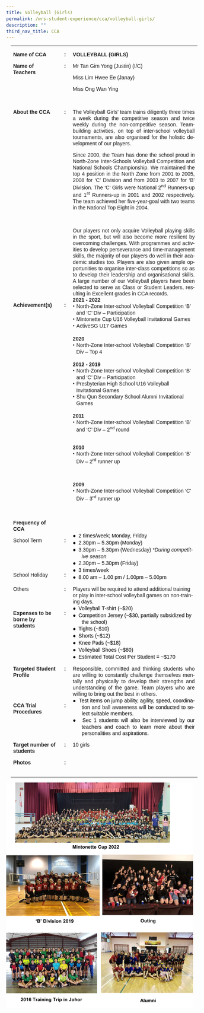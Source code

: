 ```yaml
---
title: Volleyball (Girls)
permalink: /wrs-student-experience/cca/volleyball-girls/
description: ""
third_nav_title: CCA
---
```

<table style="margin-left:8.75pt;border-collapse:collapse;mso-table-layout-alt:fixed;
 mso-padding-alt:0in 5.4pt 0in 5.4pt" width="588" cellpadding="0" cellspacing="0" border="0" class="MsoNormalTable"><tbody><tr style="mso-yfti-irow:0;mso-yfti-firstrow:yes"><td style="width:94.5pt;padding:0in 5.4pt 0in 5.4pt" valign="top" width="126"><p style="margin-bottom:0in;line-height:normal" class="MsoNormal"><b style="mso-bidi-font-weight:normal"><span style="font-family:&quot;Arial&quot;,sans-serif;
  mso-fareast-font-family:Arial" lang="EN-SG">Name of CCA</span></b></p></td><td style="width:13.5pt;padding:0in 5.4pt 0in 5.4pt" valign="top" width="18"><p style="margin-bottom:0in;text-align:center;
  line-height:normal" align="center" class="MsoNormal"><b style="mso-bidi-font-weight:normal"><span style="font-family:&quot;Arial&quot;,sans-serif;mso-fareast-font-family:Arial" lang="EN-SG">:</span></b></p></td><td style="width:333.0pt;padding:0in 5.4pt 0in 5.4pt" valign="top" width="444"><p style="margin-bottom:0in;line-height:normal" class="MsoNormal"><b style="mso-bidi-font-weight:normal"><span style="font-family:&quot;Arial&quot;,sans-serif;
  mso-fareast-font-family:Arial" lang="EN-SG">VOLLEYBALL (GIRLS)</span></b></p></td></tr><tr style="mso-yfti-irow:1"><td style="width:94.5pt;padding:0in 5.4pt 0in 5.4pt" valign="top" width="126"><p style="margin-bottom:0in;line-height:normal" class="MsoNormal"><b style="mso-bidi-font-weight:normal"><span style="font-family:&quot;Arial&quot;,sans-serif;
  mso-fareast-font-family:Arial" lang="EN-SG">Name of Teachers</span></b></p></td><td style="width:13.5pt;padding:0in 5.4pt 0in 5.4pt" valign="top" width="18"><p style="margin-bottom:0in;text-align:center;
  line-height:normal" align="center" class="MsoNormal"><b style="mso-bidi-font-weight:normal"><span style="font-family:&quot;Arial&quot;,sans-serif;mso-fareast-font-family:Arial" lang="EN-SG">:</span></b></p></td><td style="width:333.0pt;padding:0in 5.4pt 0in 5.4pt" valign="top" width="444"><p style="margin-bottom:0in;line-height:normal;tab-stops:
  127.5pt" class="MsoNormal"><span style="font-family:&quot;Arial&quot;,sans-serif;mso-fareast-font-family:
  Arial" lang="EN-SG">Mr Tan Gim Yong (Justin) (I/C)</span></p><p style="margin-bottom:0in;line-height:normal;tab-stops:
  127.5pt" class="MsoNormal"><span style="font-family:&quot;Arial&quot;,sans-serif;mso-fareast-font-family:
  Arial" lang="EN-SG">Miss Lim Hwee Ee (Janay)</span></p><p style="margin-bottom:0in;line-height:normal;tab-stops:
  127.5pt" class="MsoNormal"><span style="font-family:&quot;Arial&quot;,sans-serif;mso-fareast-font-family:
  Arial" lang="EN-SG">Miss Ong Wan Ying</span></p><p style="margin-bottom:0in;line-height:normal;tab-stops:
  127.5pt" class="MsoNormal"><span style="font-family:&quot;Arial&quot;,sans-serif;mso-fareast-font-family:
  Arial" lang="EN-SG">&nbsp;</span></p></td></tr><tr style="mso-yfti-irow:2"><td style="width:94.5pt;padding:0in 5.4pt 0in 5.4pt" valign="top" width="126"><p style="margin-bottom:0in;line-height:normal" class="MsoNormal"><b style="mso-bidi-font-weight:normal"><span style="font-family:&quot;Arial&quot;,sans-serif;
  mso-fareast-font-family:Arial" lang="EN-SG">About the CCA</span></b></p></td><td style="width:13.5pt;padding:0in 5.4pt 0in 5.4pt" valign="top" width="18"><p style="margin-bottom:0in;text-align:center;
  line-height:normal" align="center" class="MsoNormal"><b style="mso-bidi-font-weight:normal"><span style="font-family:&quot;Arial&quot;,sans-serif;mso-fareast-font-family:Arial" lang="EN-SG">:</span></b></p></td><td style="width:333.0pt;padding:0in 5.4pt 0in 5.4pt" valign="top" width="444"><p style="margin-bottom:0in;text-align:justify;line-height:
  normal" class="MsoNormal"><span style="font-family:&quot;Arial&quot;,sans-serif;mso-fareast-font-family:
  Arial" lang="EN-SG">The Volleyball Girls’ team trains diligently three times a week during the competitive season and twice weekly during the non-competitive season. Team-building activities, on top of inter-school volleyball tournaments, are also organised for the holistic development of our players.</span></p><p style="margin-bottom:0in;text-align:justify;line-height:
  normal;tab-stops:center .05in right 6.25in" class="MsoNormal"><span style="font-family:&quot;Arial&quot;,sans-serif;mso-fareast-font-family:Arial" lang="EN-SG"><span style="mso-tab-count:1"></span></span></p><p style="margin-bottom:0in;text-align:justify;line-height:
  normal;tab-stops:center .05in right 6.25in" class="MsoNormal"><span style="font-family:&quot;Arial&quot;,sans-serif;mso-fareast-font-family:Arial" lang="EN-SG">Since 2000, the Team has done the school proud in North-Zone Inter-Schools Volleyball Competition and National Schools Championship. We maintained the top 4 position in the North Zone from 2001 to 2005, 2008 for ‘C’ Division and from 2003 to 2007 for ‘B’ Division. The ‘C’ Girls were National 2<sup>nd</sup> Runners-up and 1<sup>st</sup> Runners-up in 2001 and 2002 respectively. The team achieved her five-year-goal with two teams in the National Top Eight in 2004.</span></p><p style="margin-bottom:0in;text-align:justify;line-height:
  normal;tab-stops:center .05in right 6.25in" class="MsoNormal"><span style="font-family:&quot;Arial&quot;,sans-serif;mso-fareast-font-family:Arial" lang="EN-SG">&nbsp;</span></p><p style="margin-bottom:0in;text-align:justify;line-height:
  normal;tab-stops:center .05in right 6.25in" class="MsoNormal"><span style="font-family:&quot;Arial&quot;,sans-serif;mso-fareast-font-family:Arial" lang="EN-SG">Our players not only acquire Volleyball playing skills in the sport, but will also become more resilient by overcoming challenges. With programmes and activities to develop perseverance and time-management skills, the majority of our players do well in their academic studies too. Players are also given ample opportunities to organise inter-class competitions so as to develop their leadership and organisational skills. A large number of our Volleyball players have been selected to serve as Class or Student Leaders, resulting in Excellent grades in CCA records.</span></p></td></tr><tr style="mso-yfti-irow:3"><td style="width:94.5pt;padding:0in 5.4pt 0in 5.4pt" valign="top" width="126"><p style="margin-bottom:0in;line-height:normal" class="MsoNormal"><b style="mso-bidi-font-weight:normal"><span style="font-family:&quot;Arial&quot;,sans-serif;
  mso-fareast-font-family:Arial" lang="EN-SG">Achievement(s)</span></b></p></td><td style="width:13.5pt;padding:0in 5.4pt 0in 5.4pt" valign="top" width="18"><p style="margin-bottom:0in;text-align:center;
  line-height:normal" align="center" class="MsoNormal"><b style="mso-bidi-font-weight:normal"><span style="font-family:&quot;Arial&quot;,sans-serif;mso-fareast-font-family:Arial" lang="EN-SG">:</span></b></p></td><td style="width:333.0pt;padding:0in 5.4pt 0in 5.4pt" valign="top" width="444"><p style="margin-top:0in;margin-right:0in;margin-bottom:0in;
  margin-left:7.0pt;text-indent:-7.0pt;line-height:normal;mso-pagination:none;
  tab-stops:center 3.25in right 6.25in" class="MsoNormal"><b style="mso-bidi-font-weight:normal"><span style="font-family:&quot;Arial&quot;,sans-serif;mso-fareast-font-family:
  Arial" lang="EN-SG">2021 - 2022</span></b></p><p style="margin-top:0in;margin-right:0in;margin-bottom:0in;
  margin-left:7.0pt;text-indent:-7.0pt;line-height:normal;mso-pagination:none;
  mso-list:l0 level1 lfo4;tab-stops:center 3.25in right 6.25in" class="MsoNormal"><span style="font-family:&quot;Times New Roman&quot;,serif;mso-fareast-font-family:
  &quot;Times New Roman&quot;" lang="EN-SG"><span style="mso-list:Ignore">•<span style="font:7.0pt &quot;Times New Roman&quot;">&nbsp; </span></span></span><span style="font-family:&quot;Arial&quot;,sans-serif;
  mso-fareast-font-family:Arial" lang="EN-SG">North-Zone Inter-school Volleyball Competition ‘B’ and ‘C’ Div – Participation</span><span lang="EN-SG"></span></p><p style="margin-top:0in;margin-right:0in;margin-bottom:0in;
  margin-left:7.0pt;text-indent:-7.0pt;line-height:normal;mso-pagination:none;
  mso-list:l0 level1 lfo4;tab-stops:center 3.25in right 6.25in" class="MsoNormal"><span style="font-family:&quot;Times New Roman&quot;,serif;mso-fareast-font-family:
  &quot;Times New Roman&quot;" lang="EN-SG"><span style="mso-list:Ignore">•<span style="font:7.0pt &quot;Times New Roman&quot;">&nbsp; </span></span></span><span style="font-family:&quot;Arial&quot;,sans-serif;
  mso-fareast-font-family:Arial" lang="EN-SG">Mintonette Cup U16 Volleyball Invitational Games</span><span lang="EN-SG"></span></p><p style="margin-top:0in;margin-right:0in;margin-bottom:0in;
  margin-left:7.0pt;text-indent:-7.0pt;line-height:normal;mso-pagination:none;
  mso-list:l0 level1 lfo4;tab-stops:center 3.25in right 6.25in" class="MsoNormal"><span style="font-family:&quot;Times New Roman&quot;,serif;mso-fareast-font-family:
  &quot;Times New Roman&quot;" lang="EN-SG"><span style="mso-list:Ignore">•<span style="font:7.0pt &quot;Times New Roman&quot;">&nbsp; </span></span></span><span style="font-family:&quot;Arial&quot;,sans-serif;
  mso-fareast-font-family:Arial" lang="EN-SG">ActiveSG U17 Games</span><span lang="EN-SG"></span></p><p style="margin-top:0in;margin-right:0in;margin-bottom:0in;
  margin-left:7.0pt;text-indent:-7.0pt;line-height:normal;mso-pagination:none;
  tab-stops:center 3.25in right 6.25in" class="MsoNormal"><b style="mso-bidi-font-weight:normal"><span style="font-family:&quot;Arial&quot;,sans-serif;mso-fareast-font-family:
  Arial" lang="EN-SG">&nbsp;</span></b></p><p style="margin-top:0in;margin-right:0in;margin-bottom:0in;
  margin-left:7.0pt;text-indent:-7.0pt;line-height:normal;mso-pagination:none;
  tab-stops:center 3.25in right 6.25in" class="MsoNormal"><b style="mso-bidi-font-weight:normal"><span style="font-family:&quot;Arial&quot;,sans-serif;mso-fareast-font-family:
  Arial" lang="EN-SG">2020</span></b></p><p style="margin-top:0in;margin-right:0in;margin-bottom:0in;
  margin-left:7.0pt;text-indent:-7.0pt;line-height:normal;mso-pagination:none;
  mso-list:l0 level1 lfo4;tab-stops:center 3.25in right 6.25in" class="MsoNormal"><span style="font-family:&quot;Times New Roman&quot;,serif;mso-fareast-font-family:
  &quot;Times New Roman&quot;" lang="EN-SG"><span style="mso-list:Ignore">•<span style="font:7.0pt &quot;Times New Roman&quot;">&nbsp; </span></span></span><span style="font-family:&quot;Arial&quot;,sans-serif;
  mso-fareast-font-family:Arial" lang="EN-SG">North-Zone Inter-school Volleyball Competition ‘B’ Div – Top 4</span><span lang="EN-SG"></span></p><p style="margin-top:0in;margin-right:0in;margin-bottom:0in;
  margin-left:7.0pt;text-indent:-7.0pt;line-height:normal;mso-pagination:none;
  tab-stops:center 3.25in right 6.25in" class="MsoNormal"><b style="mso-bidi-font-weight:normal"><span style="font-family:&quot;Arial&quot;,sans-serif;mso-fareast-font-family:
  Arial" lang="EN-SG">&nbsp;</span></b></p><p style="margin-top:0in;margin-right:0in;margin-bottom:0in;
  margin-left:7.0pt;text-indent:-7.0pt;line-height:normal;mso-pagination:none;
  tab-stops:center 3.25in right 6.25in" class="MsoNormal"><b style="mso-bidi-font-weight:normal"><span style="font-family:&quot;Arial&quot;,sans-serif;mso-fareast-font-family:
  Arial" lang="EN-SG">2012 - 2019</span></b></p><p style="margin-top:0in;margin-right:0in;margin-bottom:0in;
  margin-left:7.0pt;text-indent:-7.0pt;line-height:normal;mso-pagination:none;
  mso-list:l0 level1 lfo4;tab-stops:center 3.25in right 6.25in" class="MsoNormal"><span style="font-family:&quot;Times New Roman&quot;,serif;mso-fareast-font-family:
  &quot;Times New Roman&quot;" lang="EN-SG"><span style="mso-list:Ignore">•<span style="font:7.0pt &quot;Times New Roman&quot;">&nbsp; </span></span></span><span style="font-family:&quot;Arial&quot;,sans-serif;
  mso-fareast-font-family:Arial" lang="EN-SG">North-Zone Inter-school Volleyball Competition ‘B’ and ‘C’ Div – Participation</span><span lang="EN-SG"></span></p><p style="margin-top:0in;margin-right:0in;margin-bottom:0in;
  margin-left:7.0pt;text-indent:-7.0pt;line-height:normal;mso-pagination:none;
  mso-list:l0 level1 lfo4;tab-stops:center 3.25in right 6.25in" class="MsoNormal"><span style="font-family:&quot;Times New Roman&quot;,serif;mso-fareast-font-family:
  &quot;Times New Roman&quot;" lang="EN-SG"><span style="mso-list:Ignore">•<span style="font:7.0pt &quot;Times New Roman&quot;">&nbsp; </span></span></span><span style="font-family:&quot;Arial&quot;,sans-serif;
  mso-fareast-font-family:Arial" lang="EN-SG">Presbyterian High School U16 Volleyball Invitational Games</span><span lang="EN-SG"></span></p><p style="margin-top:0in;margin-right:0in;margin-bottom:0in;
  margin-left:7.0pt;text-indent:-7.0pt;line-height:normal;mso-pagination:none;
  mso-list:l0 level1 lfo4;tab-stops:center 3.25in right 6.25in" class="MsoNormal"><span style="font-family:&quot;Times New Roman&quot;,serif;mso-fareast-font-family:
  &quot;Times New Roman&quot;" lang="EN-SG"><span style="mso-list:Ignore">•<span style="font:7.0pt &quot;Times New Roman&quot;">&nbsp; </span></span></span><span style="font-family:&quot;Arial&quot;,sans-serif;
  mso-fareast-font-family:Arial" lang="EN-SG">Shu Qun Secondary School Alumni Invitational Games</span><span lang="EN-SG"></span></p><p style="margin-top:0in;margin-right:0in;margin-bottom:0in;
  margin-left:7.0pt;text-indent:-7.0pt;line-height:normal;mso-pagination:none;
  tab-stops:center 3.25in right 6.25in" class="MsoNormal"><b style="mso-bidi-font-weight:normal"><span style="font-family:&quot;Arial&quot;,sans-serif;mso-fareast-font-family:
  Arial" lang="EN-SG">&nbsp;</span></b></p><p style="margin-top:0in;margin-right:0in;margin-bottom:0in;
  margin-left:7.0pt;text-indent:-7.0pt;line-height:normal;mso-pagination:none;
  tab-stops:center 3.25in right 6.25in" class="MsoNormal"><b style="mso-bidi-font-weight:normal"><span style="font-family:&quot;Arial&quot;,sans-serif;mso-fareast-font-family:
  Arial" lang="EN-SG">2011</span></b></p><p style="margin-top:0in;margin-right:0in;margin-bottom:0in;
  margin-left:7.0pt;text-indent:-7.0pt;line-height:normal;mso-pagination:none;
  mso-list:l0 level1 lfo4;tab-stops:center 3.25in right 6.25in" class="MsoNormal"><span style="font-family:&quot;Times New Roman&quot;,serif;mso-fareast-font-family:
  &quot;Times New Roman&quot;" lang="EN-SG"><span style="mso-list:Ignore">•<span style="font:7.0pt &quot;Times New Roman&quot;">&nbsp; </span></span></span><span style="font-family:&quot;Arial&quot;,sans-serif;
  mso-fareast-font-family:Arial" lang="EN-SG">North-Zone Inter-school Volleyball Competition ‘B’ and ‘C’ Div – 2<sup>nd</sup> round</span><span lang="EN-SG"></span></p><p style="margin-bottom:0in;line-height:normal;mso-pagination:
  none;tab-stops:center 3.25in right 6.25in" class="MsoNormal"><span style="font-family:
  &quot;Arial&quot;,sans-serif;mso-fareast-font-family:Arial" lang="EN-SG">&nbsp;</span></p><p style="margin-top:0in;margin-right:0in;margin-bottom:0in;
  margin-left:7.0pt;text-indent:-7.0pt;line-height:normal;mso-pagination:none;
  tab-stops:center 3.25in right 6.25in" class="MsoNormal"><b style="mso-bidi-font-weight:normal"><span style="font-family:&quot;Arial&quot;,sans-serif;mso-fareast-font-family:
  Arial" lang="EN-SG">2010</span></b></p><p style="margin-top:0in;margin-right:0in;margin-bottom:0in;
  margin-left:7.0pt;text-indent:-7.0pt;line-height:normal;mso-pagination:none;
  mso-list:l0 level1 lfo4;tab-stops:center 3.25in right 6.25in" class="MsoNormal"><span style="font-family:&quot;Times New Roman&quot;,serif;mso-fareast-font-family:
  &quot;Times New Roman&quot;" lang="EN-SG"><span style="mso-list:Ignore">•<span style="font:7.0pt &quot;Times New Roman&quot;">&nbsp; </span></span></span><span style="font-family:&quot;Arial&quot;,sans-serif;
  mso-fareast-font-family:Arial" lang="EN-SG">North-Zone Inter-school Volleyball Competition ‘B’ Div – 2<sup>rd</sup> runner up</span></p><p style="margin-bottom:0in;line-height:normal;mso-pagination:
  none;tab-stops:center 3.25in right 6.25in" class="MsoNormal"><span style="font-family:
  &quot;Arial&quot;,sans-serif;mso-fareast-font-family:Arial" lang="EN-SG">&nbsp;</span></p><p style="margin-bottom:0in;line-height:normal;mso-pagination:
  none;tab-stops:center 3.25in right 6.25in" class="MsoNormal"><b style="mso-bidi-font-weight:
  normal"><span style="font-family:&quot;Arial&quot;,sans-serif;mso-fareast-font-family:
  Arial" lang="EN-SG">2009</span></b></p><p style="margin-top:0in;margin-right:0in;margin-bottom:0in;
  margin-left:7.0pt;text-indent:-7.0pt;line-height:normal;mso-pagination:none;
  mso-list:l0 level1 lfo4;tab-stops:center 3.25in right 6.25in" class="MsoNormal"><span style="font-family:&quot;Times New Roman&quot;,serif;mso-fareast-font-family:
  &quot;Times New Roman&quot;" lang="EN-SG"><span style="mso-list:Ignore">•<span style="font:7.0pt &quot;Times New Roman&quot;">&nbsp; </span></span></span><span style="font-family:&quot;Arial&quot;,sans-serif;
  mso-fareast-font-family:Arial" lang="EN-SG">North-Zone Inter-school Volleyball Competition ‘C’ Div – 3<sup>rd</sup> runner up</span><span lang="EN-SG"></span></p><p style="margin-top:0in;margin-right:0in;margin-bottom:0in;
  margin-left:7.0pt;line-height:normal;mso-pagination:none;tab-stops:center 3.25in right 6.25in" class="MsoNormal"><span style="font-family:&quot;Arial&quot;,sans-serif;mso-fareast-font-family:
  Arial" lang="EN-SG">&nbsp;</span></p><p style="margin-top:0in;margin-right:0in;margin-bottom:0in;
  margin-left:7.0pt;line-height:normal;mso-pagination:none;tab-stops:center 3.25in right 6.25in" class="MsoNormal"><span lang="EN-SG">&nbsp;</span></p></td></tr><tr style="mso-yfti-irow:4;height:8.05pt"><td style="width:94.5pt;padding:0in 5.4pt 0in 5.4pt;
  height:8.05pt" valign="top" width="126"><p style="margin-bottom:0in;line-height:normal" class="MsoNormal"><b style="mso-bidi-font-weight:normal"><span style="font-family:&quot;Arial&quot;,sans-serif;
  mso-fareast-font-family:Arial" lang="EN-SG">Frequency of CCA</span></b><span style="font-family:&quot;Arial&quot;,sans-serif;mso-fareast-font-family:Arial" lang="EN-SG"></span></p></td><td style="width:13.5pt;padding:0in 5.4pt 0in 5.4pt;
  height:8.05pt" valign="top" width="18"><p style="margin-bottom:0in;text-align:center;
  line-height:normal" align="center" class="MsoNormal"><span style="font-family:&quot;Arial&quot;,sans-serif;
  mso-fareast-font-family:Arial" lang="EN-SG">&nbsp;</span></p></td><td style="width:333.0pt;padding:0in 5.4pt 0in 5.4pt;
  height:8.05pt" valign="top" width="444"><p style="margin-bottom:0in;line-height:normal" class="MsoNormal"><span style="font-family:&quot;Arial&quot;,sans-serif;mso-fareast-font-family:
  Arial" lang="EN-SG">&nbsp;</span></p></td></tr><tr style="mso-yfti-irow:5"><td style="width:94.5pt;padding:0in 5.4pt 0in 5.4pt" valign="top" width="126"><p style="margin-bottom:0in;line-height:normal" class="MsoNormal"><span style="font-family:&quot;Arial&quot;,sans-serif;mso-fareast-font-family:
  Arial" lang="EN-SG">School Term</span></p></td><td style="width:13.5pt;padding:0in 5.4pt 0in 5.4pt" valign="top" width="18"><p style="margin-bottom:0in;text-align:center;
  line-height:normal" align="center" class="MsoNormal"><b style="mso-bidi-font-weight:normal"><span style="font-family:&quot;Arial&quot;,sans-serif;mso-fareast-font-family:Arial" lang="EN-SG">:</span></b></p></td><td style="width:333.0pt;padding:0in 5.4pt 0in 5.4pt" valign="top" width="444"><p style="margin-top:0in;margin-right:0in;margin-bottom:0in;
  margin-left:17.85pt;text-indent:-17.85pt;line-height:normal;mso-list:l4 level1 lfo5;
  border:none;mso-padding-alt:31.0pt 31.0pt 31.0pt 31.0pt;mso-border-shadow:
  yes" class="MsoNormal"><span style="font-family:&quot;Noto Sans&quot;,sans-serif;
  mso-fareast-font-family:&quot;Noto Sans&quot;;color:black" lang="EN-SG"><span style="mso-list:Ignore">●<span style="font:7.0pt &quot;Times New Roman&quot;">&nbsp;&nbsp; </span></span></span><span style="font-family:&quot;Arial&quot;,sans-serif;mso-fareast-font-family:
  Arial;color:black" lang="EN-SG">2 times/week; Monday, </span><span style="font-family:&quot;Arial&quot;,sans-serif;mso-fareast-font-family:Arial" lang="EN-SG">Friday<span style="color:black"></span></span></p><p style="margin-top:0in;margin-right:0in;margin-bottom:0in;
  margin-left:17.85pt;text-indent:-17.85pt;line-height:normal;mso-list:l4 level1 lfo5;
  border:none;mso-padding-alt:31.0pt 31.0pt 31.0pt 31.0pt;mso-border-shadow:
  yes" class="MsoNormal"><span style="font-family:&quot;Noto Sans&quot;,sans-serif;
  mso-fareast-font-family:&quot;Noto Sans&quot;;color:black" lang="EN-SG"><span style="mso-list:Ignore">●<span style="font:7.0pt &quot;Times New Roman&quot;">&nbsp;&nbsp; </span></span></span><span style="font-family:&quot;Arial&quot;,sans-serif;mso-fareast-font-family:
  Arial;color:black" lang="EN-SG">2.30pm – 5.30pm (Monday)</span></p><p style="margin-top:0in;margin-right:0in;margin-bottom:0in;
  margin-left:17.85pt;text-indent:-17.85pt;line-height:normal;mso-list:l4 level1 lfo5;
  border:none;mso-padding-alt:31.0pt 31.0pt 31.0pt 31.0pt;mso-border-shadow:
  yes" class="MsoNormal"><span style="font-family:&quot;Noto Sans&quot;,sans-serif;
  mso-fareast-font-family:&quot;Noto Sans&quot;;color:black" lang="EN-SG"><span style="mso-list:Ignore">●<span style="font:7.0pt &quot;Times New Roman&quot;">&nbsp;&nbsp; </span></span></span><span style="font-family:&quot;Arial&quot;,sans-serif;mso-fareast-font-family:
  Arial" lang="EN-SG">3.30pm – 5.30pm (Wednesday) <i style="mso-bidi-font-style:normal">*During competitive season</i></span></p><p style="margin-top:0in;margin-right:0in;margin-bottom:0in;
  margin-left:17.85pt;text-indent:-17.85pt;line-height:normal;mso-list:l4 level1 lfo5;
  border:none;mso-padding-alt:31.0pt 31.0pt 31.0pt 31.0pt;mso-border-shadow:
  yes" class="MsoNormal"><span style="font-family:&quot;Noto Sans&quot;,sans-serif;
  mso-fareast-font-family:&quot;Noto Sans&quot;;color:black" lang="EN-SG"><span style="mso-list:Ignore">●<span style="font:7.0pt &quot;Times New Roman&quot;">&nbsp;&nbsp; </span></span></span><span style="font-family:&quot;Arial&quot;,sans-serif;mso-fareast-font-family:
  Arial" lang="EN-SG">2<span style="color:black">.</span>3<span style="color:black">0</span>p<span style="color:black">m – </span>5<span style="color:black">.30pm (</span>Friday<span style="color:black">)</span></span><span lang="EN-SG"></span></p></td></tr><tr style="mso-yfti-irow:6"><td style="width:94.5pt;padding:0in 5.4pt 0in 5.4pt" valign="top" width="126"><p style="margin-bottom:0in;line-height:normal" class="MsoNormal"><span style="font-family:&quot;Arial&quot;,sans-serif;mso-fareast-font-family:
  Arial" lang="EN-SG">School Holiday</span></p></td><td style="width:13.5pt;padding:0in 5.4pt 0in 5.4pt" valign="top" width="18"><p style="margin-bottom:0in;text-align:center;
  line-height:normal" align="center" class="MsoNormal"><b style="mso-bidi-font-weight:normal"><span style="font-family:&quot;Arial&quot;,sans-serif;mso-fareast-font-family:Arial" lang="EN-SG">:</span></b></p></td><td style="width:333.0pt;padding:0in 5.4pt 0in 5.4pt" valign="top" width="444"><p style="margin-top:0in;margin-right:0in;margin-bottom:0in;
  margin-left:17.85pt;text-indent:-17.85pt;line-height:normal;mso-list:l1 level1 lfo1;
  border:none;mso-padding-alt:31.0pt 31.0pt 31.0pt 31.0pt;mso-border-shadow:
  yes" class="MsoNormal"><span style="font-family:&quot;Noto Sans&quot;,sans-serif;
  mso-fareast-font-family:&quot;Noto Sans&quot;;color:black" lang="EN-SG"><span style="mso-list:Ignore">●<span style="font:7.0pt &quot;Times New Roman&quot;">&nbsp;&nbsp; </span></span></span><span style="font-family:&quot;Arial&quot;,sans-serif;mso-fareast-font-family:
  Arial;color:black" lang="EN-SG">3 times/week</span></p><p style="margin-top:0in;margin-right:0in;margin-bottom:0in;
  margin-left:17.85pt;text-indent:-17.85pt;line-height:normal;mso-list:l1 level1 lfo1;
  border:none;mso-padding-alt:31.0pt 31.0pt 31.0pt 31.0pt;mso-border-shadow:
  yes" class="MsoNormal"><span style="font-family:&quot;Noto Sans&quot;,sans-serif;
  mso-fareast-font-family:&quot;Noto Sans&quot;;color:black" lang="EN-SG"><span style="mso-list:Ignore">●<span style="font:7.0pt &quot;Times New Roman&quot;">&nbsp;&nbsp; </span></span></span><span style="font-family:&quot;Arial&quot;,sans-serif;mso-fareast-font-family:
  Arial;color:black" lang="EN-SG">8.00 am – </span><span style="font-family:&quot;Arial&quot;,sans-serif;
  mso-fareast-font-family:Arial" lang="EN-SG">1<span style="color:black">.</span>0<span style="color:black">0 pm / </span>1<span style="color:black">.</span>00<span style="color:black">pm – </span>5<span style="color:black">.</span>00<span style="color:black">pm</span></span></p></td></tr><tr style="mso-yfti-irow:7"><td style="width:94.5pt;padding:0in 5.4pt 0in 5.4pt" valign="top" width="126"><p style="margin-bottom:0in;line-height:normal" class="MsoNormal"><span style="font-family:&quot;Arial&quot;,sans-serif;mso-fareast-font-family:
  Arial" lang="EN-SG">Others</span></p></td><td style="width:13.5pt;padding:0in 5.4pt 0in 5.4pt" valign="top" width="18"><p style="margin-bottom:0in;text-align:center;
  line-height:normal" align="center" class="MsoNormal"><b style="mso-bidi-font-weight:normal"><span style="font-family:&quot;Arial&quot;,sans-serif;mso-fareast-font-family:Arial" lang="EN-SG">:</span></b></p></td><td style="width:333.0pt;padding:0in 5.4pt 0in 5.4pt" valign="top" width="444"><p style="margin-bottom:0in;line-height:normal" class="MsoNormal"><span style="font-family:&quot;Arial&quot;,sans-serif;mso-fareast-font-family:
  Arial" lang="EN-SG">Players will be required to attend additional training or play in inter-school volleyball games on non-training days.<span style="color:red"></span></span></p></td></tr><tr style="mso-yfti-irow:8"><td style="width:94.5pt;padding:0in 5.4pt 0in 5.4pt" valign="top" width="126"><p style="margin-bottom:0in;line-height:normal" class="MsoNormal"><b style="mso-bidi-font-weight:normal"><span style="font-family:&quot;Arial&quot;,sans-serif;
  mso-fareast-font-family:Arial" lang="EN-SG">Expenses to be borne by students</span></b></p></td><td style="width:13.5pt;padding:0in 5.4pt 0in 5.4pt" valign="top" width="18"><p style="margin-bottom:0in;text-align:center;
  line-height:normal" align="center" class="MsoNormal"><b style="mso-bidi-font-weight:normal"><span style="font-family:&quot;Arial&quot;,sans-serif;mso-fareast-font-family:Arial" lang="EN-SG">:</span></b></p><p style="margin-bottom:0in;text-align:center;
  line-height:normal" align="center" class="MsoNormal"><b style="mso-bidi-font-weight:normal"><span style="font-family:&quot;Arial&quot;,sans-serif;mso-fareast-font-family:Arial" lang="EN-SG">&nbsp;</span></b></p></td><td style="width:333.0pt;padding:0in 5.4pt 0in 5.4pt" valign="top" width="444"><p style="margin-top:0in;margin-right:0in;margin-bottom:0in;
  margin-left:17.85pt;text-indent:-17.85pt;line-height:normal;mso-list:l2 level1 lfo2;
  border:none;mso-padding-alt:31.0pt 31.0pt 31.0pt 31.0pt;mso-border-shadow:
  yes" class="MsoNormal"><span style="font-family:&quot;Noto Sans&quot;,sans-serif;
  mso-fareast-font-family:&quot;Noto Sans&quot;;color:black" lang="EN-SG"><span style="mso-list:Ignore">●<span style="font:7.0pt &quot;Times New Roman&quot;">&nbsp;&nbsp; </span></span></span><span style="font-family:&quot;Arial&quot;,sans-serif;mso-fareast-font-family:
  Arial;color:black" lang="EN-SG">Volleyball T-shirt (~$20)</span></p><p style="margin-top:0in;margin-right:0in;margin-bottom:0in;
  margin-left:17.85pt;text-indent:-17.85pt;line-height:normal;mso-list:l2 level1 lfo2;
  border:none;mso-padding-alt:31.0pt 31.0pt 31.0pt 31.0pt;mso-border-shadow:
  yes" class="MsoNormal"><span style="font-family:&quot;Noto Sans&quot;,sans-serif;
  mso-fareast-font-family:&quot;Noto Sans&quot;;color:black" lang="EN-SG"><span style="mso-list:Ignore">●<span style="font:7.0pt &quot;Times New Roman&quot;">&nbsp;&nbsp; </span></span></span><span style="font-family:&quot;Arial&quot;,sans-serif;mso-fareast-font-family:
  Arial;color:black" lang="EN-SG">Competition Jersey (~$30, partially subsidized by the school)</span></p><p style="margin-top:0in;margin-right:0in;margin-bottom:0in;
  margin-left:17.85pt;text-indent:-17.85pt;line-height:normal;mso-list:l2 level1 lfo2;
  border:none;mso-padding-alt:31.0pt 31.0pt 31.0pt 31.0pt;mso-border-shadow:
  yes" class="MsoNormal"><span style="font-family:&quot;Noto Sans&quot;,sans-serif;
  mso-fareast-font-family:&quot;Noto Sans&quot;;color:black" lang="EN-SG"><span style="mso-list:Ignore">●<span style="font:7.0pt &quot;Times New Roman&quot;">&nbsp;&nbsp; </span></span></span><span style="font-family:&quot;Arial&quot;,sans-serif;mso-fareast-font-family:
  Arial;color:black" lang="EN-SG">Tights (~$10)</span></p><p style="margin-top:0in;margin-right:0in;margin-bottom:0in;
  margin-left:17.85pt;text-indent:-17.85pt;line-height:normal;mso-list:l2 level1 lfo2;
  border:none;mso-padding-alt:31.0pt 31.0pt 31.0pt 31.0pt;mso-border-shadow:
  yes" class="MsoNormal"><span style="font-family:&quot;Noto Sans&quot;,sans-serif;
  mso-fareast-font-family:&quot;Noto Sans&quot;;color:black" lang="EN-SG"><span style="mso-list:Ignore">●<span style="font:7.0pt &quot;Times New Roman&quot;">&nbsp;&nbsp; </span></span></span><span style="font-family:&quot;Arial&quot;,sans-serif;mso-fareast-font-family:
  Arial;color:black" lang="EN-SG">Shorts (~$12)</span></p><p style="margin-top:0in;margin-right:0in;margin-bottom:0in;
  margin-left:17.85pt;text-indent:-17.85pt;line-height:normal;mso-list:l2 level1 lfo2;
  border:none;mso-padding-alt:31.0pt 31.0pt 31.0pt 31.0pt;mso-border-shadow:
  yes" class="MsoNormal"><span style="font-family:&quot;Noto Sans&quot;,sans-serif;
  mso-fareast-font-family:&quot;Noto Sans&quot;;color:black" lang="EN-SG"><span style="mso-list:Ignore">●<span style="font:7.0pt &quot;Times New Roman&quot;">&nbsp;&nbsp; </span></span></span><span style="font-family:&quot;Arial&quot;,sans-serif;mso-fareast-font-family:
  Arial;color:black" lang="EN-SG">Knee Pads (~$18)</span></p><p style="margin-top:0in;margin-right:0in;margin-bottom:0in;
  margin-left:17.85pt;text-indent:-17.85pt;line-height:normal;mso-list:l2 level1 lfo2;
  border:none;mso-padding-alt:31.0pt 31.0pt 31.0pt 31.0pt;mso-border-shadow:
  yes" class="MsoNormal"><span style="font-family:&quot;Noto Sans&quot;,sans-serif;
  mso-fareast-font-family:&quot;Noto Sans&quot;;color:black" lang="EN-SG"><span style="mso-list:Ignore">●<span style="font:7.0pt &quot;Times New Roman&quot;">&nbsp;&nbsp; </span></span></span><span style="font-family:&quot;Arial&quot;,sans-serif;mso-fareast-font-family:
  Arial;color:black" lang="EN-SG">Volleyball Shoes (~$80)</span></p><p style="margin-top:0in;margin-right:0in;margin-bottom:0in;
  margin-left:17.85pt;text-indent:-17.85pt;line-height:normal;mso-list:l2 level1 lfo2;
  border:none;mso-padding-alt:31.0pt 31.0pt 31.0pt 31.0pt;mso-border-shadow:
  yes" class="MsoNormal"><span style="font-family:&quot;Noto Sans&quot;,sans-serif;
  mso-fareast-font-family:&quot;Noto Sans&quot;;color:black" lang="EN-SG"><span style="mso-list:Ignore">●<span style="font:7.0pt &quot;Times New Roman&quot;">&nbsp;&nbsp; </span></span></span><span style="font-family:&quot;Arial&quot;,sans-serif;mso-fareast-font-family:
  Arial;color:black" lang="EN-SG">Estimated Total Cost Per Student = ~$170</span></p></td></tr><tr style="mso-yfti-irow:9"><td style="width:94.5pt;padding:0in 5.4pt 0in 5.4pt" valign="top" width="126"><p style="margin-bottom:0in;line-height:normal" class="MsoNormal"><b style="mso-bidi-font-weight:normal"><span style="font-family:&quot;Arial&quot;,sans-serif;
  mso-fareast-font-family:Arial" lang="EN-SG">Targeted Student Profile</span></b></p><p style="margin-bottom:0in;line-height:normal" class="MsoNormal"><b style="mso-bidi-font-weight:normal"><span style="font-family:&quot;Arial&quot;,sans-serif;
  mso-fareast-font-family:Arial" lang="EN-SG">&nbsp;</span></b></p></td><td style="width:13.5pt;padding:0in 5.4pt 0in 5.4pt" valign="top" width="18"><p style="margin-bottom:0in;text-align:center;
  line-height:normal" align="center" class="MsoNormal"><b style="mso-bidi-font-weight:normal"><span style="font-family:&quot;Arial&quot;,sans-serif;mso-fareast-font-family:Arial" lang="EN-SG">:</span></b></p><p style="margin-bottom:0in;text-align:center;
  line-height:normal" align="center" class="MsoNormal"><b style="mso-bidi-font-weight:normal"><span style="font-family:&quot;Arial&quot;,sans-serif;mso-fareast-font-family:Arial" lang="EN-SG">&nbsp;</span></b></p></td><td style="width:333.0pt;padding:0in 5.4pt 0in 5.4pt" valign="top" width="444"><p style="margin-bottom:0in;text-align:justify;line-height:
  normal" class="MsoNormal"><span style="font-family:&quot;Arial&quot;,sans-serif;mso-fareast-font-family:
  Arial" lang="EN-SG">Responsible, committed and thinking students who are willing to constantly challenge themselves mentally and physically to develop their strengths and understanding of the game. Team players who are willing to bring out the best in others.</span></p></td></tr><tr style="mso-yfti-irow:10"><td style="width:94.5pt;padding:0in 5.4pt 0in 5.4pt" valign="top" width="126"><p style="margin-bottom:0in;line-height:normal" class="MsoNormal"><b style="mso-bidi-font-weight:normal"><span style="font-family:&quot;Arial&quot;,sans-serif;
  mso-fareast-font-family:Arial" lang="EN-SG">CCA Trial Procedures</span></b></p></td><td style="width:13.5pt;padding:0in 5.4pt 0in 5.4pt" valign="top" width="18"><p style="margin-bottom:0in;text-align:center;
  line-height:normal" align="center" class="MsoNormal"><b style="mso-bidi-font-weight:normal"><span style="font-family:&quot;Arial&quot;,sans-serif;mso-fareast-font-family:Arial" lang="EN-SG">:</span></b></p></td><td style="width:333.0pt;padding:0in 5.4pt 0in 5.4pt" valign="top" width="444"><p style="margin-top:0in;margin-right:0in;margin-bottom:0in;
  margin-left:17.85pt;text-align:justify;text-indent:-17.85pt;line-height:normal;
  mso-list:l3 level1 lfo3;border:none;mso-padding-alt:31.0pt 31.0pt 31.0pt 31.0pt;
  mso-border-shadow:yes" class="MsoNormal"><span style="font-family:&quot;Noto Sans&quot;,sans-serif;mso-fareast-font-family:&quot;Noto Sans&quot;;
  color:black" lang="EN-SG"><span style="mso-list:Ignore">●<span style="font:7.0pt &quot;Times New Roman&quot;">&nbsp;&nbsp; </span></span></span><span style="font-family:&quot;Arial&quot;,sans-serif;
  mso-fareast-font-family:Arial;color:black" lang="EN-SG">Test items on jump ability, agility, speed, coordination and </span><span style="font-family:
  &quot;Arial&quot;,sans-serif;mso-fareast-font-family:Arial" lang="EN-SG">ball awareness<span style="color:black"> will be conducted to select suitable members.</span></span></p><p style="margin-top:0in;margin-right:0in;margin-bottom:0in;
  margin-left:17.85pt;text-align:justify;text-indent:-17.85pt;line-height:normal;
  mso-list:l3 level1 lfo3;border:none;mso-padding-alt:31.0pt 31.0pt 31.0pt 31.0pt;
  mso-border-shadow:yes" class="MsoNormal"><span style="font-family:&quot;Noto Sans&quot;,sans-serif;mso-fareast-font-family:&quot;Noto Sans&quot;;
  color:black" lang="EN-SG"><span style="mso-list:Ignore">●<span style="font:7.0pt &quot;Times New Roman&quot;">&nbsp;&nbsp; </span></span></span><span style="font-family:&quot;Arial&quot;,sans-serif;
  mso-fareast-font-family:Arial;color:black" lang="EN-SG">Sec 1 students will also be interviewed by our teachers and coach to learn more about their personalities and aspirations.</span></p></td></tr><tr style="mso-yfti-irow:11"><td style="width:94.5pt;padding:0in 5.4pt 0in 5.4pt" valign="top" width="126"><p style="margin-bottom:0in;line-height:normal" class="MsoNormal"><b style="mso-bidi-font-weight:normal"><span style="font-family:&quot;Arial&quot;,sans-serif;
  mso-fareast-font-family:Arial" lang="EN-SG">Target number of students</span></b></p></td><td style="width:13.5pt;padding:0in 5.4pt 0in 5.4pt" valign="top" width="18"><p style="margin-bottom:0in;text-align:center;
  line-height:normal" align="center" class="MsoNormal"><b style="mso-bidi-font-weight:normal"><span style="font-family:&quot;Arial&quot;,sans-serif;mso-fareast-font-family:Arial" lang="EN-SG">:</span></b></p></td><td style="width:333.0pt;padding:0in 5.4pt 0in 5.4pt" valign="top" width="444"><p style="margin-bottom:0in;text-align:justify;line-height:
  normal" class="MsoNormal"><span style="font-family:&quot;Arial&quot;,sans-serif;mso-fareast-font-family:
  Arial" lang="EN-SG">10 girls</span></p></td></tr><tr style="mso-yfti-irow:12;mso-yfti-lastrow:yes"><td style="width:94.5pt;padding:0in 5.4pt 0in 5.4pt" valign="top" width="126"><p style="margin-bottom:0in;line-height:normal" class="MsoNormal"><b style="mso-bidi-font-weight:normal"><span style="font-family:&quot;Arial&quot;,sans-serif;
  mso-fareast-font-family:Arial" lang="EN-SG">Photos</span></b></p></td><td style="width:13.5pt;padding:0in 5.4pt 0in 5.4pt" valign="top" width="18"><p style="margin-bottom:0in;text-align:center;
  line-height:normal" align="center" class="MsoNormal"><b style="mso-bidi-font-weight:normal"><span style="font-family:&quot;Arial&quot;,sans-serif;mso-fareast-font-family:Arial" lang="EN-SG">:</span></b></p></td><td style="width:333.0pt;padding:0in 5.4pt 0in 5.4pt" width="444"><p style="margin-bottom:0in;line-height:normal" class="MsoNormal"><span style="font-family:&quot;Arial&quot;,sans-serif;mso-fareast-font-family:
  Arial" lang="EN-SG">&nbsp;</span></p><p style="margin-bottom:0in;text-align:center;
  line-height:normal" align="center" class="MsoNormal"><span style="font-family:&quot;Arial&quot;,sans-serif;
  mso-fareast-font-family:Arial" lang="EN-SG">&nbsp;</span></p></td></tr></tbody></table>
	
![](/images/VOL.jpg)